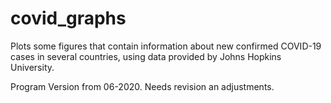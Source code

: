 # covid_graphs

Plots some figures that contain information about new confirmed COVID-19 cases in several countries, using data provided by Johns Hopkins University.

Program Version from 06-2020. Needs revision an adjustments.

